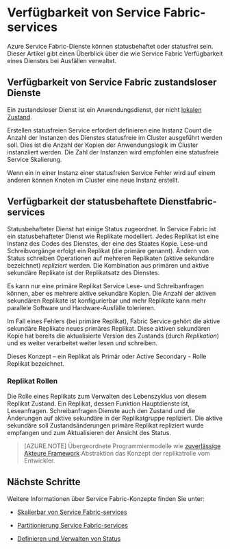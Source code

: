 <properties
   pageTitle="Verfügbarkeit von Service Fabric-Services | Microsoft Azure"
   description="Beschreibt die Fehlersuche, Failover und Recovery für Dienste"
   services="service-fabric"
   documentationCenter=".net"
   authors="appi101"
   manager="timlt"
   editor=""/>

<tags
   ms.service="service-fabric"
   ms.devlang="dotnet"
   ms.topic="article"
   ms.tgt_pltfrm="NA"
   ms.workload="NA"
   ms.date="08/10/2016"
   ms.author="aprameyr"/>

# <a name="availability-of-service-fabric-services"></a>Verfügbarkeit von Service Fabric-services
Azure Service Fabric-Dienste können statusbehaftet oder statusfrei sein. Dieser Artikel gibt einen Überblick über die wie Service Fabric Verfügbarkeit eines Dienstes bei Ausfällen verwaltet.

## <a name="availability-of-service-fabric-stateless-services"></a>Verfügbarkeit von Service Fabric zustandsloser Dienste
Ein zustandsloser Dienst ist ein Anwendungsdienst, der nicht [lokalen Zustand](service-fabric-concepts-state.md).

Erstellen statusfreien Service erfordert definieren eine Instanz Count die Anzahl der Instanzen des Dienstes statusfreie im Cluster ausgeführt werden soll. Dies ist die Anzahl der Kopien der Anwendungslogik im Cluster instanziiert werden. Die Zahl der Instanzen wird empfohlen eine statusfreie Service Skalierung.

Wenn ein in einer Instanz einer statusfreien Service Fehler wird auf einem anderen können Knoten im Cluster eine neue Instanz erstellt.

## <a name="availability-of-service-fabric-stateful-services"></a>Verfügbarkeit der statusbehaftete Dienstfabric-services
Statusbehafteter Dienst hat einige Status zugeordnet. In Service Fabric ist ein statusbehafteter Dienst wie Replikate modelliert. Jedes Replikat ist eine Instanz des Codes des Dienstes, der eine des Staates Kopie. Lese-und Schreibvorgänge erfolgt ein Replikat (die primäre genannt). Ändern von Status schreiben Operationen auf mehreren Replikaten (aktive sekundäre bezeichnet) *repliziert* werden. Die Kombination aus primären und aktive sekundäre Replikate ist der Replikatsatz des Dienstes.

Es kann nur eine primäre Replikat Service Lese- und Schreibanfragen können, aber es mehrere aktive sekundäre Kopien. Die Anzahl der aktiven sekundären Replikate ist konfigurierbar und mehr Replikate kann mehr parallele Software und Hardware-Ausfälle tolerieren.

Im Fall eines Fehlers (bei primäre Replikat), Fabric Service gehört die aktive sekundäre Replikate neues primäres Replikat. Diese aktiven sekundären Kopie hat bereits die aktualisierte Version des Zustands (durch *Replikation*) und es weiter verarbeitet weiter lesen und schreiben.

Dieses Konzept – ein Replikat als Primär oder Active Secondary - Rolle Replikat bezeichnet.

### <a name="replica-roles"></a>Replikat Rollen
Die Rolle eines Replikats zum Verwalten des Lebenszyklus von diesem Replikat Zustand. Ein Replikat, dessen Funktion Hauptdienste ist, Leseanfragen. Schreibanfragen Dienste auch den Zustand und die Änderungen auf aktive sekundäre in der Replikatgruppe repliziert. Die aktive sekundäre soll Zustandsänderungen primäre Replikat repliziert wurde empfangen und zum Aktualisieren der Ansicht des Status.

>[AZURE.NOTE] Übergeordnete Programmiermodelle wie [zuverlässige Akteure Framework](service-fabric-reliable-actors-introduction.md) Abstraktion das Konzept der replikatrolle vom Entwickler.

## <a name="next-steps"></a>Nächste Schritte

Weitere Informationen über Service Fabric-Konzepte finden Sie unter:

- [Skalierbar von Service Fabric-services](service-fabric-concepts-scalability.md)

- [Partitionierung Service Fabric-services](service-fabric-concepts-partitioning.md)

- [Definieren und Verwalten von Status](service-fabric-concepts-state.md)
